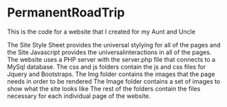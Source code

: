 # PermanentRoadTrip
This is the code for a website that I created for my Aunt and Uncle

The Site Style Sheet provides the universal stylying for all of the pages and the Site Javascript provides the universalinteractions in all of the pages.
The website uses a PHP server with the server.php file that connects to a MySql database.
The css and js folders contain the js and css files for Jquery and Bootstraps.
The Img folder contains the images that the page needs in order to be rendered
The Image folder contains a set of images to show what the site looks like
The rest of the folders contain the files necessary for each individual page of the website.
